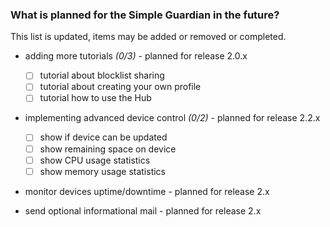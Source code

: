 ### What is planned for the Simple Guardian in the future?

This list is updated, items may be added or removed
 or completed.

- adding more tutorials _(0/3)_ - planned for release 2.0.x
    - [ ] tutorial about blocklist sharing
    - [ ] tutorial about creating your own profile
    - [ ] tutorial how to use the Hub

- implementing advanced device control _(0/2)_ - planned for release 2.2.x
    - [ ] show if device can be updated
    - [ ] show remaining space on device
    - [ ] show CPU usage statistics
    - [ ] show memory usage statistics
    
- monitor devices uptime/downtime - planned for release 2.x

- send optional informational mail - planned for release 2.x 

